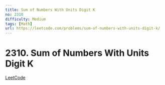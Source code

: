```yaml
---
title: Sum of Numbers With Units Digit K
no: 2310
difficulty: Medium
tags: [Math]
url: https://leetcode.com/problems/sum-of-numbers-with-units-digit-k/
---
```


# 2310. Sum of Numbers With Units Digit K

[LeetCode](https://leetcode.com/problems/sum-of-numbers-with-units-digit-k/)


